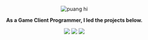 <div align=center>
  
<img src="https://github.com/user-attachments/assets/d0ad6625-a22b-4424-9392-5f4def63a70e" alt="puang hi"/><br>

**As a Game Client Programmer, I led the projects below.**

[<img src="https://img.shields.io/badge/App_Store-Act_like_an_AI-FF0000?style=flat-square&logo=AppStore&logoColor=white"/>](https://apps.apple.com/us/app/act-like-an-ai/id6670606421)
[<img src="https://img.shields.io/badge/GitHub-Act_like_Minions-FFCD00?style=flat-square&logo=GitHub&logoColor=white"/>](https://github.com/UnrealField/Act-like-Minions)
[<img src="https://img.shields.io/badge/WebGL-CAU_Planet-146EF5?style=flat-square&logo=WebGL&logoColor=white"/>](https://metacau.ingkells.com/)

</div>
